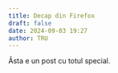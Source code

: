 ```yaml
---
title: Decap din Firefox
draft: false
date: 2024-09-03 19:27
author: TRU
---
```

Ăsta e un post cu totul special.
